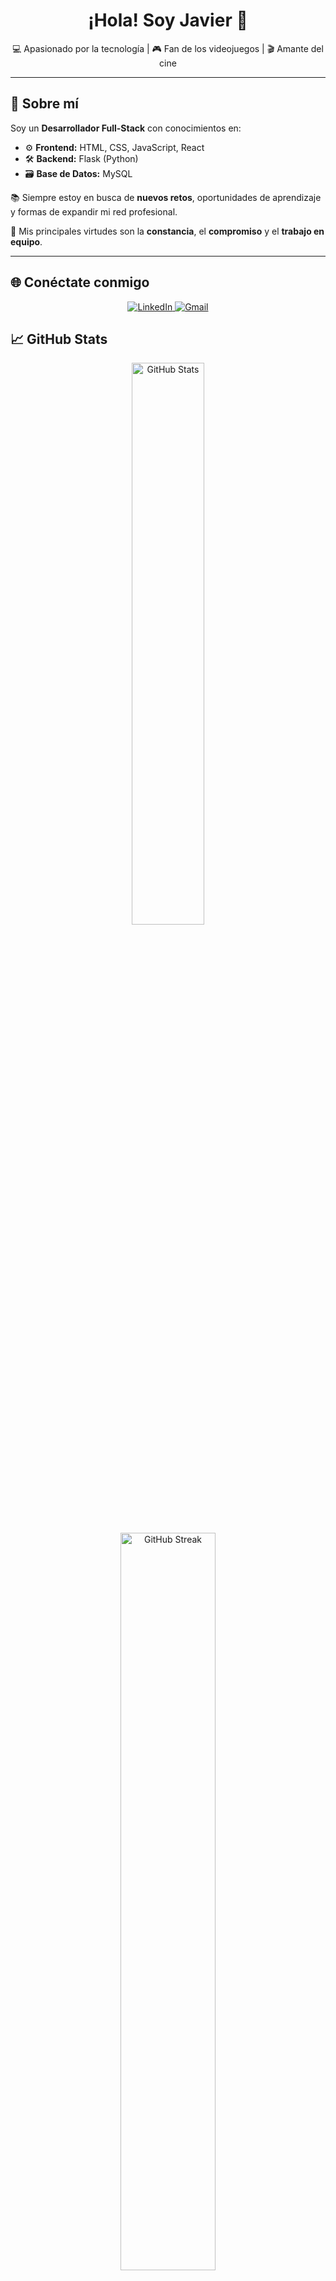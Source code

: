 <h1 align="center">¡Hola! Soy Javier 👋</h1>

<p align="center">
  💻 Apasionado por la tecnología | 🎮 Fan de los videojuegos | 🎬 Amante del cine
</p>

---

## 🚀 Sobre mí

Soy un **Desarrollador Full-Stack** con conocimientos en:

- ⚙️ **Frontend:** HTML, CSS, JavaScript, React  
- 🛠️ **Backend:** Flask (Python)
- 🗃️ **Base de Datos:** MySQL  

📚 Siempre estoy en busca de **nuevos retos**, oportunidades de aprendizaje y formas de expandir mi red profesional.

🧠 Mis principales virtudes son la **constancia**, el **compromiso** y el **trabajo en equipo**.

---

## 🌐 Conéctate conmigo

<div align="center">
  <a href="https://www.linkedin.com/in/javier-de-los-angeles-62795627a/" target="_blank">
    <img src="https://img.shields.io/badge/LinkedIn-blue?style=for-the-badge&logo=linkedin&logoColor=white" alt="LinkedIn" />
  </a>
  <a href="mailto:javier.delosangeles@gmail.com">
    <img src="https://img.shields.io/badge/Gmail-D14836?style=for-the-badge&logo=gmail&logoColor=white" alt="Gmail" />
  </a>
</div>


## 📈 GitHub Stats

<p align="center">
  <img src="https://github-readme-stats.vercel.app/api?username=aizhon&show_icons=true&theme=radical" alt="GitHub Stats" width="48%">
  <img src="https://github-readme-streak-stats.herokuapp.com/?user=aizhon&theme=radical" alt="GitHub Streak" width="55%">
</p>

---

## ⚡ Curiosidades

- 🎮 Me encanta la tecnología y los videojuegos. Fui jugador profesional del videojuego League of Legends.
- 🎥 El cine y sobre todo Star Wars son de mis grandes pasiones.
- 🤝 Me encanta trabajar con personas que también disfrutan del aprendizaje constante.
  
---

<p align="center">
  ¡Gracias por visitar mi perfil! 🚀
</p>


